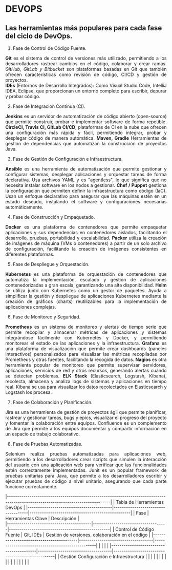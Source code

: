 # DEVOPS
  
## Las herramientas más populares para cada fase del ciclo de DevOps.
<div align="justify"> 
  
1.  Fase de Control de Código Fuente.
  
<strong>Git</strong> es el sistema de control de versiones más utilizado, permitiendo a los desarrolladores rastrear cambios en el código, colaborar y crear ramas. 
<em>GitHub, GitLab y Bitbucket</em> son plataformas basadas en Git que también ofrecen características como revisión de código, CI/CD y gestión de proyectos.   
<strong>IDEs</strong> (Entornos de Desarrollo Integrados): Como Visual Studio Code, IntelliJ IDEA, Eclipse, que proporcionan un entorno completo para escribir, depurar y probar código.

2.	Fase de Integración Continua (CI).
   
<strong>Jenkins</strong> es un servidor de automatización de código abierto (open-source) que permite construir, probar e implementar software de forma repetible. 
**CircleCI, Travis CI, GitLab CI/CD**, plataformas de CI en la nube que ofrecen una configuración más rápida y fácil, permitiendo integrar, probar y desplegar código de manera automática. 
**Maven, Gradle** Herramientas de gestión de dependencias que automatizan la construcción de proyectos Java.

3.	Fase de Gestión de Configuración e Infraestructura.
   
**Ansible** es una herramienta de automatización que permite gestionar y configurar sistemas, desplegar aplicaciones y orquestar tareas de forma declarativa. Usa archivos YAML y es "agentless", lo que significa que no necesita instalar software en los nodos a gestionar.
__Chef / Puppet__  gestiona la configuración que permiten definir la infraestructura como código (IaC). Usan un enfoque declarativo para asegurar que las máquinas estén en un estado deseado, instalando el software y configuraciones necesarias automáticamente.

4.	Fase de Construcción y Empaquetado.

**Docker** es una plataforma de contenedores que permite empaquetar aplicaciones y sus dependencias en contenedores aislados, facilitando el desarrollo, pruebas,  portabilidad y escalabilidad.
**Packer** utiliza la creación de imágenes de máquina (VMs o contenedores) a partir de un solo archivo de configuración, facilitando la creación de imágenes consistentes en diferentes plataformas.

5.	Fase de Despliegue y Orquestación.

**Kubernetes** es una plataforma de orquestación de contenedores que automatiza la implementación, escalado y gestión de aplicaciones contenedorizadas a gran escala, garantizando una alta disponibilidad.
**Helm** se utiliza junto con Kubernetes como un gestor de paquetes. Ayuda a simplificar la gestión y despliegue de aplicaciones Kubernetes mediante la creación de gráficos (charts) reutilizables para la implementación de aplicaciones complejas.

6.	Fase de Monitoreo y Seguridad.

**Prometheus** es un sistema de monitoreo y alertas de tiempo serie que permite recopilar y almacenar métricas de aplicaciones y sistemas integrándose fácilmente con Kubernetes y Docker, y permitiendo monitorear el estado de las aplicaciones y la infraestructura.
**Grafana** es una plataforma de visualización que permite crear dashboards (paneles interactivos) personalizados para visualizar las métricas recopiladas por Prometheus y otras fuentes, facilitando la recogida de datos.
**Nagios** es otra herramienta popular de monitoreo que permite supervisar servidores, aplicaciones, servicios de red y otros recursos, generando alertas cuando se detectan problemas.
**ELK Stack** (Elasticsearch, Logstash, Kibana), recolecta, almacena y analiza logs de sistemas y aplicaciones en tiempo real. Kibana se usa para visualizar los datos recolectados en Elasticsearch y Logstash los procesa.

7.	Fase de Colaboración y Planificación.

Jira es una herramienta de gestión de proyectos ágil que permite planificar, rastrear y gestionar tareas, bugs y epics, visualizar el progreso del proyecto y fomentar la colaboración entre equipos.
Confluence es un complemento de Jira que permite a los equipos documentar y compartir información en un espacio de trabajo colaborativo.

8.	Fase de Pruebas Automatizadas.

Selenium realiza pruebas automatizadas para aplicaciones web, permitiendo a los desarrolladores crear scripts que simulen la interacción del usuario con una aplicación web para verificar que las funcionalidades estén correctamente implementadas.
Junit es un popular framework de pruebas unitarias para Java, que permite a los desarrolladores escribir y ejecutar pruebas de código a nivel unitario, asegurando que cada parte funcione correctamente.
</div>

|--------------------------------------------------------------------------------------------------------------------------------|
|                                              Tabla de Herramientas DevOps                                                      | 
|-----------------------------------------|------------------------------------|-------------------------------------------------|
|                Fase                     |          Herramientas Clave        |         Descripción                             |      
|-----------------------------------------|------------------------------------|-------------------------------------------------|
| Control de Código Fuente                |           Git, IDEs                | Gestión de versiones, colaboración en el código |                               |-----------------------------------------|------------------------------------|-------------------------------------------------| 
|                                         |                                    |                                                 |
|-----------------------------------------|------------------------------------|-------------------------------------------------|
| Gestión Configuración e Infraestructura |                                    |                                                 |
|                                         |                                    |                                                 |
|                                         |                                    |                                                 |
|                                         |
|                                         |
|                                         |

